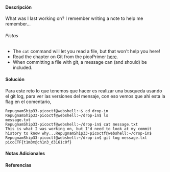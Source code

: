 #### Descripción

What was I last working on? I remember writing a note to help me remember...

###### Pistas
- The `cat` command will let you read a file, but that won't help you here!
- Read the chapter on Git from the picoPrimer [here](https://primer.picoctf.org/#_git_version_control).
- When committing a file with git, a message can (and should) be included.

#### Solución 
Para este reto lo que tenemos que hacer es realizar una busqueda usando el git log, para ver las versiones del mensaje, con eso vemos que ahi esta la flag en el comentario,
```
RepugnamShip33-picoctf@webshell:~$ cd drop-in
RepugnamShip33-picoctf@webshell:~/drop-in$ ls
message.txt
RepugnamShip33-picoctf@webshell:~/drop-in$ cat message.txt
This is what I was working on, but I'd need to look at my commit history to know why...RepugnamShip33-picoctf@webshell:~/drop-in$   
RepugnamShip33-picoctf@webshell:~/drop-in$ git log message.txt
picoCTF{t1m3m@ch1n3_d3161c0f}
```

#### Notas Adicionales

#### Referencias
